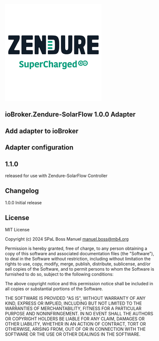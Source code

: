![Logo](admin/zendure-solarflow.png)

## ioBroker.Zendure-SolarFlow 1.0.0 Adapter

## Add adapter to ioBroker


## Adapter configuration

## 1.1.0
released for use with Zendure-SolarFlow Controller

##  Changelog
1.0.0  Initial release<br>

## License
MIT License<br>

Copyright (c) 2024 SPaL Boss Manuel <manuel.boss@mb4.org><br>

Permission is hereby granted, free of charge, to any person obtaining a copy
of this software and associated documentation files (the "Software"), to deal
in the Software without restriction, including without limitation the rights
to use, copy, modify, merge, publish, distribute, sublicense, and/or sell
copies of the Software, and to permit persons to whom the Software is
furnished to do so, subject to the following conditions:

The above copyright notice and this permission notice shall be included in all
copies or substantial portions of the Software.

THE SOFTWARE IS PROVIDED "AS IS", WITHOUT WARRANTY OF ANY KIND, EXPRESS OR
IMPLIED, INCLUDING BUT NOT LIMITED TO THE WARRANTIES OF MERCHANTABILITY,
FITNESS FOR A PARTICULAR PURPOSE AND NONINFRINGEMENT. IN NO EVENT SHALL THE
AUTHORS OR COPYRIGHT HOLDERS BE LIABLE FOR ANY CLAIM, DAMAGES OR OTHER
LIABILITY, WHETHER IN AN ACTION OF CONTRACT, TORT OR OTHERWISE, ARISING FROM,
OUT OF OR IN CONNECTION WITH THE SOFTWARE OR THE USE OR OTHER DEALINGS IN THE
SOFTWARE.